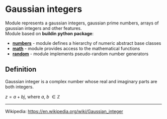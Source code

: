 # Gaussian integers
Module represents a gaussian integers, gaussian prime numbers, arrays of gaussian integers and other features.\
Module based on __buildin__ __python__ __package__:
* [__numbers__](https://docs.python.org/3/library/numbers.html) - module defines a hierarchy of numeric abstract base classes
* [__math__](https://docs.python.org/3/library/math.html) - module provides access to the mathematical functions
* [__random__](https://docs.python.org/3/library/random.html) - module implements pseudo-random number generators

## Definition
Gaussian integer is a complex number whose real and imaginary parts are both integers.

$z = a + bj$, where $a$, $b$ $\in \mathbb{Z}$

---
Wikipedia: https://en.wikipedia.org/wiki/Gaussian_integer

